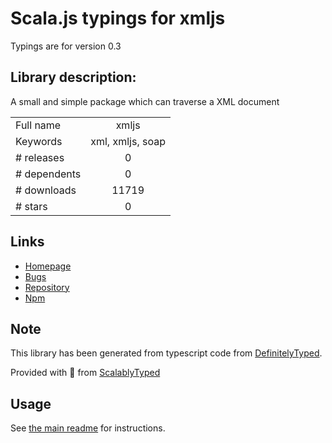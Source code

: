 
# Scala.js typings for xmljs

Typings are for version 0.3

## Library description:
A small and simple package which can traverse a XML document

|                    |                 |
| ------------------ | :-------------: |
| Full name          | xmljs |
| Keywords           | xml, xmljs, soap |
| # releases         | 0 |
| # dependents       | 0 |
| # downloads        | 11719 |
| # stars            | 0 |

## Links
- [Homepage](https://github.com/blackshadev/xmljs)
- [Bugs](https://github.com/blackshadev/xmljs/issues)
- [Repository](https://github.com/blackshadev/xmljs)
- [Npm](https://www.npmjs.com/package/xmljs)
    


## Note
This library has been generated from typescript code from [DefinitelyTyped](https://definitelytyped.org).

Provided with :purple_heart: from [ScalablyTyped](https://github.com/oyvindberg/ScalablyTyped)

## Usage
See [the main readme](../../readme.md) for instructions.


